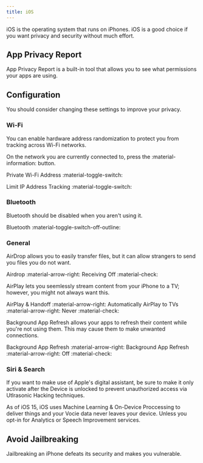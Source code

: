 ```yaml
---
title: iOS
---
```

iOS is the operating system that runs on iPhones. iOS is a good choice if you want privacy and security without much effort.

## App Privacy Report

App Privacy Report is a built-in tool that allows you to see what permissions your apps are using.


## Configuration

You should consider changing these settings to improve your privacy.

### Wi-Fi

You can enable hardware address randomization to protect you from tracking across Wi-Fi networks.

On the network you are currently connected to, press the :material-information: button.

Private Wi-Fi Address       :material-toggle-switch:

Limit IP Address Tracking   :material-toggle-switch:

### Bluetooth

Bluetooth should be disabled when you aren't using it.

Bluetooth                   :material-toggle-switch-off-outline:

### General

AirDrop allows you to easily transfer files, but it can allow strangers to send you files you do not want.

Airdrop :material-arrow-right: Receiving Off :material-check:

AirPlay lets you seemlessly stream content from your iPhone to a TV; however, you might not always want this.

AirPlay & Handoff :material-arrow-right: Automatically AirPlay to TVs :material-arrow-right: Never :material-check:

Background App Refresh allows your apps to refresh their content while you're not using them. This may cause them to make unwanted connections.

Background App Refresh :material-arrow-right: Background App Refresh :material-arrow-right: Off :material-check:

### Siri & Search

If you want to make use of Apple's digital assistant, be sure to make it only activate after the Device is unlocked to prevent unauthorized access via Utlrasonic Hacking techniques.

As of iOS 15, iOS uses Machine Learning & On-Device Proccessing to deliver things and your Vocie data never leaves your device. Unless you opt-in for Analytics or Speech Improvement services.

## Avoid Jailbreaking

Jailbreaking an iPhone defeats its security and makes you vulnerable.


